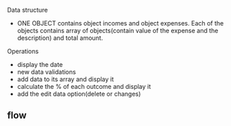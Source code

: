 Data structure 
- ONE OBJECT contains object incomes and object expenses. 
  Each of the objects contains array of objects(contain value of the expense and the description) and total amount.


Operations 
- display the date
- new data validations
- add data to its array and display it
- calculate the % of each outcome and display it
- add the edit data option(delete or changes)


flow 
- 